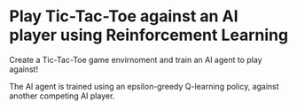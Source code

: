 # Play Tic-Tac-Toe against an AI player using Reinforcement Learning
Create a Tic-Tac-Toe game envirnoment and train an AI agent to play against! 

The AI agent is trained using an epsilon-greedy Q-learning policy, against another competing AI player. 
